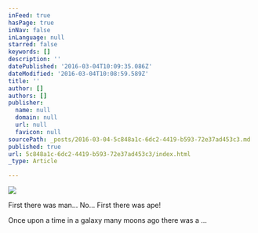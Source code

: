 ```yaml
---
inFeed: true
hasPage: true
inNav: false
inLanguage: null
starred: false
keywords: []
description: ''
datePublished: '2016-03-04T10:09:35.086Z'
dateModified: '2016-03-04T10:08:59.589Z'
title: ''
author: []
authors: []
publisher:
  name: null
  domain: null
  url: null
  favicon: null
sourcePath: _posts/2016-03-04-5c848a1c-6dc2-4419-b593-72e37ad453c3.md
published: true
url: 5c848a1c-6dc2-4419-b593-72e37ad453c3/index.html
_type: Article

---
```

![](https://the-grid-user-content.s3-us-west-2.amazonaws.com/428c0dd1-6e3a-4ce0-bb71-73bda2559f79.jpg)

First there was man... No... First there was ape! 

Once upon a time in a galaxy many moons ago there was a ...